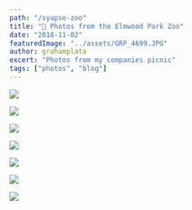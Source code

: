 ```yaml
---
path: "/syapse-zoo"
title: "🦅 Photos from the Elmwood Park Zoo"
date: "2018-11-02"
featuredImage: "../assets/GRP_4699.JPG"
author: grahamplata
excert: "Photos from my companies picnic"
tags: ["photos", "blog"]
---
```


![](../assets/GRP_4699.JPG)

![](../assets/GRP_4739.JPG)

![](../assets/GRP_4744.JPG)

![](../assets/GRP_4770.JPG)

![](../assets/GRP_4780.JPG)

![](../assets/GRP_4789.JPG)

![](../assets/GRP_4783.JPG)
